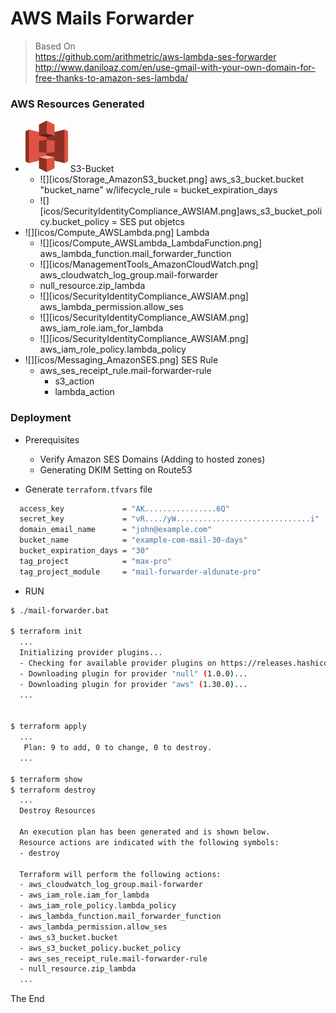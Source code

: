 # AWS Mails Forwarder

> Based On  
> https://github.com/arithmetric/aws-lambda-ses-forwarder  
> http://www.daniloaz.com/en/use-gmail-with-your-own-domain-for-free-thanks-to-amazon-ses-lambda/  

### AWS Resources Generated
* ![](icos/Storage_AmazonS3.png) S3-Bucket
  - ![][icos/Storage_AmazonS3_bucket.png] aws_s3_bucket.bucket "bucket_name" w/lifecycle_rule = bucket_expiration_days
  - ![][icos/SecurityIdentityCompliance_AWSIAM.png]aws_s3_bucket_policy.bucket_policy = SES put objetcs
* ![][icos/Compute_AWSLambda.png] Lambda 
  - ![][icos/Compute_AWSLambda_LambdaFunction.png] aws_lambda_function.mail_forwarder_function
  - ![][icos/ManagementTools_AmazonCloudWatch.png] aws_cloudwatch_log_group.mail-forwarder
  - null_resource.zip_lambda
  - ![][icos/SecurityIdentityCompliance_AWSIAM.png] aws_lambda_permission.allow_ses  
  - ![][icos/SecurityIdentityCompliance_AWSIAM.png] aws_iam_role.iam_for_lambda
  - ![][icos/SecurityIdentityCompliance_AWSIAM.png] aws_iam_role_policy.lambda_policy
* ![][icos/Messaging_AmazonSES.png] SES Rule
  - aws_ses_receipt_rule.mail-forwarder-rule
    * s3_action
    * lambda_action

### Deployment

* Prerequisites
  - Verify Amazon SES Domains (Adding to hosted zones)
  - Generating DKIM Setting on Route53

* Generate `terraform.tfvars` file
```bash
  access_key             = "AK................6Q"
  secret_key             = "vR..../yW..............................i"
  domain_email_name      = "john@example.com"
  bucket_name            = "example-com-mail-30-days"
  bucket_expiration_days = "30"
  tag_project            = "max-pro"
  tag_project_module     = "mail-forwarder-aldunate-pro"
```

* RUN
```bash
$ ./mail-forwarder.bat

$ terraform init
  ...
  Initializing provider plugins...
  - Checking for available provider plugins on https://releases.hashicorp.com...
  - Downloading plugin for provider "null" (1.0.0)...
  - Downloading plugin for provider "aws" (1.30.0)...
  ...


$ terraform apply
  ...
   Plan: 9 to add, 0 to change, 0 to destroy.
  ...

$ terraform show
$ terraform destroy
  ...
  Destroy Resources

  An execution plan has been generated and is shown below.
  Resource actions are indicated with the following symbols:
  - destroy

  Terraform will perform the following actions:
  - aws_cloudwatch_log_group.mail-forwarder
  - aws_iam_role.iam_for_lambda
  - aws_iam_role_policy.lambda_policy
  - aws_lambda_function.mail_forwarder_function
  - aws_lambda_permission.allow_ses
  - aws_s3_bucket.bucket
  - aws_s3_bucket_policy.bucket_policy
  - aws_ses_receipt_rule.mail-forwarder-rule
  - null_resource.zip_lambda  
  ...
```


The End